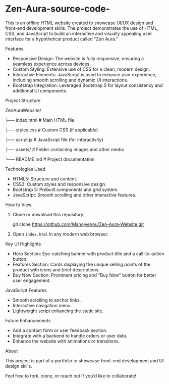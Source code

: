 # Zen-Aura-source-code-

This is an offline HTML website created to showcase UI/UX design and front-end development skills. The project demonstrates the use of HTML, CSS, and JavaScript 
to build an interactive and visually appealing user interface for a hypothetical product called "Zen Aura."

Features

- Responsive Design: The website is fully responsive, ensuring a seamless experience across devices.
- Custom Styling: Extensive use of CSS for a clean, modern design.
- Interactive Elements: JavaScript is used to enhance user experience, including smooth scrolling and dynamic UI interactions.
- Bootstrap Integration: Leveraged Bootstrap 5 for layout consistency and additional UI components.



Project Structure

ZenAuraWebsite/

├── index.html         # Main HTML file

├── styles.css         # Custom CSS (if applicable)

├── script.js          # JavaScript file (for interactivity)

├── assets/            # Folder containing images and other media

└── README.md          # Project documentation


Technologies Used

- HTML5: Structure and content.
- CSS3: Custom styles and responsive design.
- Bootstrap 5: Prebuilt components and grid system.
- JavaScript: Smooth scrolling and other interactive features.

How to View

1. Clone or download this repository:
   
   git clone https://github.com/Manojvenou/Zen-Aura-Website.git
  
2. Open `index.html` in any modern web browser.


Key UI Highlights

- Hero Section: Eye-catching banner with product title and a call-to-action button.
- Features Section: Cards displaying the unique selling points of the product with icons and brief descriptions.
- Buy Now Section: Prominent pricing and "Buy Now" button for better user engagement.

JavaScript Features

- Smooth scrolling to anchor links.
- Interactive navigation menu.
- Lightweight script enhancing the static site.

Future Enhancements

- Add a contact form or user feedback section.
- Integrate with a backend to handle orders or user data.
- Enhance the website with animations or transitions.

About

This project is part of a portfolio to showcase front-end development and UI design skills.

Feel free to fork, clone, or reach out if you'd like to collaborate!
